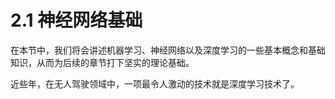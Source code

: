 # 2.1 神经网络基础

在本节中，我们将会讲述机器学习、神经网络以及深度学习的一些基本概念和基础知识，从而为后续的章节打下坚实的理论基础。

近些年，在无人驾驶领域中，一项最令人激动的技术就是深度学习技术了。


